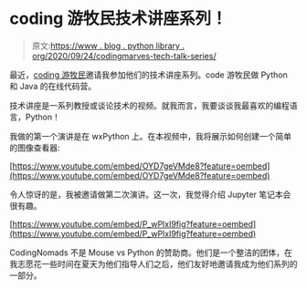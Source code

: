 # coding 游牧民技术讲座系列！

> 原文:[https://www . blog . python library . org/2020/09/24/codingmarves-tech-talk-series/](https://www.blog.pythonlibrary.org/2020/09/24/codingnomads-tech-talk-series/)

最近，[coding 游牧民](https://codingnomads.co/)邀请我参加他们的技术讲座系列。code 游牧民做 Python 和 Java 的在线代码营。

技术讲座是一系列教授或谈论技术的视频。就我而言，我要谈谈我最喜欢的编程语言，Python！

我做的第一个演讲是在 wxPython 上。在本视频中，我将展示如何创建一个简单的图像查看器:

[https://www.youtube.com/embed/OYD7geVMde8?feature=oembed](https://www.youtube.com/embed/OYD7geVMde8?feature=oembed)

令人惊讶的是，我被邀请做第二次演讲。这一次，我觉得介绍 Jupyter 笔记本会很有趣。

[https://www.youtube.com/embed/P_wPlxI9fig?feature=oembed](https://www.youtube.com/embed/P_wPlxI9fig?feature=oembed)

CodingNomads 不是 Mouse vs Python 的赞助商。他们是一个整洁的团体，在我志愿花一些时间在夏天为他们指导人们之后，他们友好地邀请我成为他们系列的一部分。
